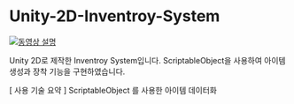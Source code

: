 # Unity-2D-Inventroy-System
[![동영상 설명](https://img.youtube.com/vi/feiWQlQ1I5c/0.jpg)](https://www.youtube.com/watch?v=feiWQlQ1I5c)

Unity 2D로 제작한 Inventroy System입니다. ScriptableObject을 사용하여 아이템 생성과 장착 기능을 구현하였습니다.

[ 사용 기술 요약 ] 
ScriptableObject 를 사용한 아이템 데이터화

